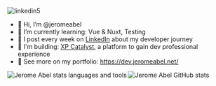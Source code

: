 ![linkedin5](https://github.com/jeromeabel/jeromeabel/assets/48929525/0dd160af-cc38-4a54-bdbe-2cadc993f411)

- 👋 Hi, I’m @jeromeabel
- 🌱 I’m currently learning: Vue & Nuxt, Testing
- 📝 I post every week on [LinkedIn](https://www.linkedin.com/in/jerome-abel/) about my developer journey
- 🚀 I'm building: [XP Catalyst](https://github.com/xpcatalyst/xpcatalyst), a platform to gain dev professional experience
- 👀 See more on my portfolio: https://dev.jeromeabel.net/

<div style="display:flex">
<img align="left" src="https://github-readme-stats.vercel.app/api/top-langs?username=jeromeabel&show_icons=true&locale=en&layout=compact" alt="Jerome Abel stats languages and tools" />
<img align="center" src="https://github-readme-stats.vercel.app/api?username=jeromeabel&show_icons=true&locale=en" alt="Jerome Abel GitHub stats" />
</div>
